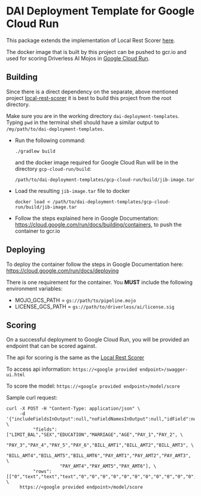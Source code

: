 # DAI Deployment Template for Google Cloud Run

This package extends the implementation of Local Rest Scorer [here](../local-rest-scorer).

The docker image that is built by this project can be pushed to gcr.io and used for scoring
Driverless AI Mojos in [Google Cloud Run](https://cloud.google.com/run). 

## Building

Since there is a direct dependency on the separate, above mentioned project [local-rest-scorer](../local-rest-scorer) 
it is best to build this project from the root directory.

Make sure you are in the working directory `dai-deployment-templates`. Typing `pwd` in the terminal
shell should have a similar output to `/my/path/to/dai-deployment-templates`.

* Run the following command: 
  ```shell script
  ./gradlew build
  ```
  and the docker image required for Google Cloud Run will be in the directory `gcp-cloud-run/build`:
  ```shell script
  /path/to/dai-deployment-templates/gcp-cloud-run/build/jib-image.tar
  ```

* Load the resulting `jib-image.tar` file to docker
  ```shell script
  docker load < /path/to/dai-deployment-templates/gcp-cloud-run/build/jib-image.tar
  ``` 

* Follow the steps explained here in Google Documentation: https://cloud.google.com/run/docs/building/containers, to 
push the container to gcr.io

## Deploying

To deploy the container follow the steps in Google Documentation here:
https://cloud.google.com/run/docs/deploying

There is one requirement for the container. You __MUST__ include the following environment variables:
* MOJO_GCS_PATH = `gs://path/to/pipeline.mojo`
* LICENSE_GCS_PATH = `gs://path/to/driverless/ai/license.sig`

## Scoring

On a successful deployment to Google Cloud Run, you will be provided an endpoint that can be scored against.

The api for scoring is the same as the [Local Rest Scorer](../local-rest-scorer)

To access api information: `https://<google provided endpoint>/swagger-ui.html`

To score the model: `https://<google provided endpoint>/model/score`

Sample curl request:
```shell script
curl -X POST -H "Content-Type: application/json" \
     -d '{"includeFieldsInOutput":null,"noFieldNamesInOutput":null,"idField":null, \ 
          "fields":["LIMIT_BAL","SEX","EDUCATION","MARRIAGE","AGE","PAY_1","PAY_2", \
                    "PAY_3","PAY_4","PAY_5","PAY_6","BILL_AMT1","BILL_AMT2","BILL_AMT3", \
                    "BILL_AMT4","BILL_AMT5","BILL_AMT6","PAY_AMT1","PAY_AMT2","PAY_AMT3", \
                    "PAY_AMT4","PAY_AMT5","PAY_AMT6"], \
          "rows":[["0","text","text","text","0","0","0","0","0","0","0","0","0","0","0","0","0","0","0","0","0","0","0"]]}' \
     https://<google provided endpoint>/model/score

```